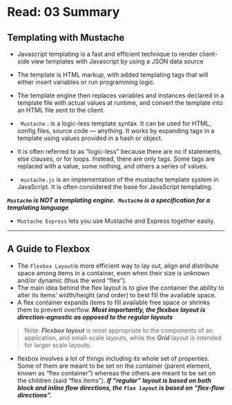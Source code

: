 # Read: 03 Summary
## Templating with Mustache

* Javascript templating is a fast and efficient technique to render client-side view templates with Javascript by using a JSON data source
* The template is HTML markup, with added templating tags that will either insert variables or run programming logic.
* The template engine then replaces variables and instances declared in a template file with actual values at runtime, and convert the template into an HTML file sent to the client.

* ` Mustache` :  is a logic-less template syntax. It can be used for HTML, config files, source code — anything. It works by expanding tags in a template using values provided in a hash or object.
* It is often referred to as “logic-less” because there are no if statements, else clauses, or for loops. Instead, there are only 
tags. Some tags are replaced with a value, some nothing, and others a series of values.

* ` mustache.js` is an implementation of the mustache template system in JavaScript. It is often considered the base for JavaScript templating.

***`Mustache` is NOT a templating engine.` Mustache` is a specification for a templating language***

* `Mustache Express` lets you use Mustache and Express together easily.
----------------------------------------------------------------------------------------------------
## A Guide to Flexbox

* The `Flexbox Layout`is more efficient way to lay out, align and distribute space among items in a container, even when their size is unknown and/or dynamic (thus the word “flex”).
* The main idea behind the flex layout is to give the container the ability to alter its items’ width/height (and order) to best fill the available space.
* A flex container expands items to fill available free space or shrinks them to prevent overflow.
***Most importantly, the flexbox layout is direction-agnostic as opposed to the regular layouts***
> Note: ***Flexbox layout*** is most appropriate to the components of an application, and small-scale layouts, while the ***Grid*** layout is intended for larger scale layouts.
* flexbox involves a lot of things including its whole set of properties. Some of them are meant to be set on the container (parent element, known as “flex container”) whereas the others are meant to be set on the children (said “flex items”).
***If “regular” layout is based on both block and inline flow directions, the `flex layout` is based on “flex-flow directions”.***
